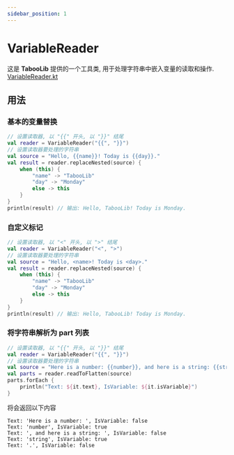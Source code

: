 ```yaml
---
sidebar_position: 1
---
```


# VariableReader

这是 **TabooLib** 提供的一个工具类, 用于处理字符串中嵌入变量的读取和操作.  
[VariableReader.kt](https://github.com/TabooLib/taboolib/blob/master/common-util/src/main/kotlin/taboolib/common/util/VariableReader.kt)

## 用法

### 基本的变量替换

```kotlin
// 设置读取器, 以 "{{" 开头, 以 "}}" 结尾
val reader = VariableReader("{{", "}}")
// 设置读取器要处理的字符串
val source = "Hello, {{name}}! Today is {{day}}."
val result = reader.replaceNested(source) {
    when (this) {
        "name" -> "TabooLib"
        "day" -> "Monday"
        else -> this
    }
}
println(result) // 输出: Hello, TabooLib! Today is Monday.
```

### 自定义标记

```kotlin
// 设置读取器, 以 "<" 开头, 以 ">" 结尾
val reader = VariableReader("<", ">")
// 设置读取器要处理的字符串
val source = "Hello, <name>! Today is <day>."
val result = reader.replaceNested(source) {
    when (this) {
        "name" -> "TabooLib"
        "day" -> "Monday"
        else -> this
    }
}
println(result) // 输出: Hello, TabooLib! Today is Monday.
```

### 将字符串解析为 part 列表

```kotlin
// 设置读取器, 以 "{{" 开头, 以 "}}" 结尾
val reader = VariableReader("{{", "}}")
// 设置读取器要处理的字符串
val source = "Here is a number: {{number}}, and here is a string: {{string}}."
val parts = reader.readToFlatten(source)
parts.forEach {
    println("Text: ${it.text}, IsVariable: ${it.isVariable}")
}
```

将会返回以下内容
```
Text: 'Here is a number: ', IsVariable: false
Text: 'number', IsVariable: true
Text: ', and here is a string: ', IsVariable: false
Text: 'string', IsVariable: true
Text: '.', IsVariable: false
```